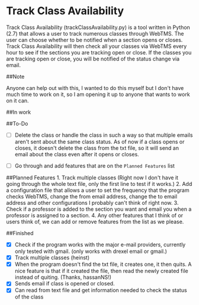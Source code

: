 Track Class Availability
========================

Track Class Availability (trackClassAvailability.py) is a tool written in Python (2.7) that allows a user to track numerous classes through WebTMS. The user can choose whether to be notified when a section opens or closes. Track Class Availability will then check all your classes via WebTMS every hour to see if the sections you are tracking open or close. If the classes you are tracking open or close, you will be notified of the status change via email.

##Note

Anyone can help out with this, I wanted to do this myself but I don't have much time to work on it, so I am opening it up to anyone that wants to work on it can. 

##In work


##To-Do
	
- [ ] Delete the class or handle the class in such a way so that multiple emails aren't sent about the same class status. As of now if a class opens or closes, it doesn't delete the class from the txt file, so it will send an email about the class even after it opens or closes. 

- [ ] Go through and add features that are on the `Planned Features` list

##Planned Features
	1. Track multiple classes (Right now I don't have it going through the whole text file, only the first line to test if it works.)
	2. Add a configuration file that allows a user to set the frequency that the program checks WebTMS, change the from email address, change the to email address and other configurations I probably can't think of right now.
	3. Check if a professor is added to the section you want and email you when a professor is assigned to a section.
	4. Any other features that I think of or users think of, we can add or remove features from the list as we please.

##Finished

- [x] Check if the program works with the major e-mail providers, currently only tested with gmail. (only works with drexel email or gmail.)
- [x] Track multiple classes (heinst)
- [x] When the program doesn't find the txt file, it creates one, it then quits. A nice feature is that if it created the file, then read the newly created file instead of quiting. (Thanks, hassanNS!)
- [x] Sends email if class is opened or closed.
- [x] Can read from text file and get information needed to check the status of the class	
